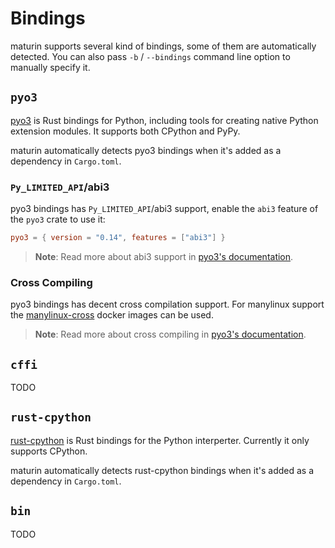 # Bindings

maturin supports several kind of bindings, some of them are automatically
detected. You can also pass `-b` / `--bindings` command line option to manually
specify it.

## `pyo3`

[pyo3](https://github.com/PyO3/pyo3) is Rust bindings for Python,
including tools for creating native Python extension modules.
It supports both CPython and PyPy.

maturin automatically detects pyo3 bindings when it's added as a dependency in `Cargo.toml`.

### `Py_LIMITED_API`/abi3

pyo3 bindings has `Py_LIMITED_API`/abi3 support, enable the `abi3` feature of the `pyo3` crate to use it:

```toml
pyo3 = { version = "0.14", features = ["abi3"] }
```

> **Note**: Read more about abi3 support in [pyo3's documentation](https://pyo3.rs/latest/building_and_distribution.html#py_limited_apiabi3).

### Cross Compiling

pyo3 bindings has decent cross compilation support.
For manylinux support the [manylinux-cross](https://github.com/messense/manylinux-cross) docker images can be used.

> **Note**: Read more about cross compiling in [pyo3's documentation](https://pyo3.rs/latest/building_and_distribution.html#cross-compiling).

## `cffi`

TODO

## `rust-cpython`

[rust-cpython](https://github.com/dgrunwald/rust-cpython) is Rust bindings for
the Python interperter. Currently it only supports CPython.

maturin automatically detects rust-cpython bindings when it's added as a dependency in `Cargo.toml`.

## `bin`

TODO
